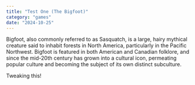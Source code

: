 ```yaml
---
title: "Test One (The Bigfoot)"
category: "games"
date: "2024-10-25"
---
```


Bigfoot, also commonly referred to as Sasquatch, is a large, hairy mythical creature said to inhabit forests in North America, particularly in the Pacific Northwest. Bigfoot is featured in both American and Canadian folklore, and since the mid-20th century has grown into a cultural icon, permeating popular culture and becoming the subject of its own distinct subculture.

Tweaking this!
